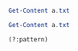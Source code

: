 ---
---

```powershell
Get-Content a.txt
```


```ps1
Get-Content a.txt
```


```regex
(?:pattern)
```
